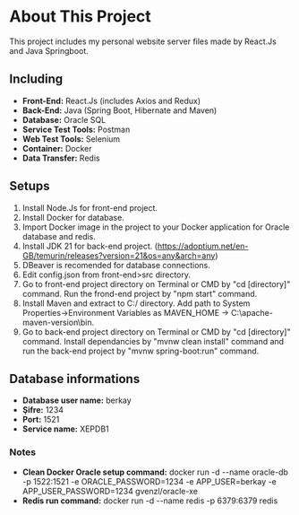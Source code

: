 # About This Project
This project includes my personal website server files made by React.Js and Java Springboot.

## Including
* **Front-End:** React.Js (includes Axios and Redux)
* **Back-End:** Java (Spring Boot, Hibernate and Maven)
* **Database:** Oracle SQL
* **Service Test Tools:** Postman
* **Web Test Tools:** Selenium
* **Container:** Docker
* **Data Transfer:** Redis

## Setups
1. Install Node.Js for front-end project.
2. Install Docker for database.
3. Import Docker image in the project to your Docker application for Oracle database and redis.
4. Install JDK 21 for back-end project. (https://adoptium.net/en-GB/temurin/releases?version=21&os=any&arch=any)
5. DBeaver is recomended for database connections.
6. Edit config.json from front-end>src directory.
7. Go to front-end project directory on Terminal or CMD by "cd [directory]" command. Run the frond-end project by "npm start" command.
8. Install Maven and extract to C:/ directory. Add path to System Properties->Environment Variables as MAVEN_HOME → C:\apache-maven-version\bin.
9. Go to back-end project directory on Terminal or CMD by "cd [directory]" command. Install dependancies by "mvnw clean install" command and run the back-end project by "mvnw spring-boot:run" command.

## Database informations
* **Database user name:** berkay
* **Şifre:** 1234
* **Port:** 1521
* **Service name:** XEPDB1

### Notes
* **Clean Docker Oracle setup command:** docker run -d --name oracle-db -p 1522:1521 -e ORACLE_PASSWORD=1234 -e APP_USER=berkay -e APP_USER_PASSWORD=1234 gvenzl/oracle-xe
* **Redis run command:** docker run -d --name redis -p 6379:6379 redis
